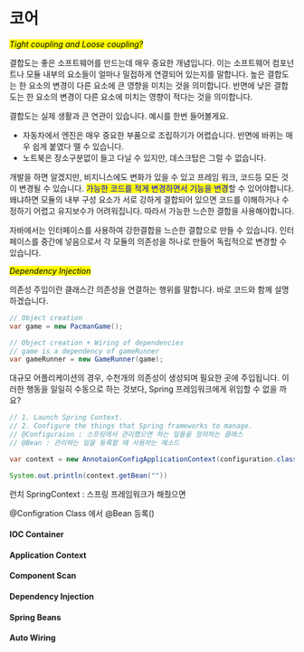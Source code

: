 # 코어

_<mark style="background-color:yellow;">Tight coupling and Loose coupling?</mark>_

결합도는 좋은 소프트웨어를 만드는데 매우 중요한 개념입니다. 이는 소프트웨어 컴포넌트나 모듈 내부의 요소들이 얼마나 밀접하게 연결되어 있는지를 말합니다. 높은 결합도는 한 요소의 변경이 다른 요소에 큰 영향을 미치는 것을 의미합니다. 반면에 낮은 결합도는 한 요소의 변경이 다른 요소에 미치는 영향이 적다는 것을 의미합니다.



결합도는 실제 생활과 큰 연관이 있습니다. 예시를 한번 들어볼게요.

* 자동차에서 엔진은 매우 중요한 부품으로 조립하기가 어렵습니다. 반면에 바퀴는 매우 쉽게 붙였다 뗄 수 있습니다.
* 노트북은 장소구분없이 들고 다닐 수 있지만, 데스크탑은 그럴 수 없습니다.



&#x20;개발을 하면 알겠지만, 비지니스에도 변화가 있을 수 있고 프레임 워크, 코드등 모든 것이 변경될 수 있습니다. <mark style="color:blue;">가능한 코드를 적게 변경하면서 기능을 변경</mark>할 수 있어야합니다. 왜냐하면 모듈의 내부 구성 요소가 서로 강하게 결합되어 있으면 코드를 이해하거나 수정하기 어렵고 유지보수가 어려워집니다. 따라서 가능한 느슨한 결합을 사용해야합니다.&#x20;



자바에서는 인터페이스를 사용하여 강한결합을 느슨한 결합으로 만들 수 있습니다. 인터페이스를 중간에 넣음으로서 각 모듈의 의존성을 하나로 만들어 독립적으로 변경할 수 있습니다.





_<mark style="background-color:yellow;">Dependency Injection</mark>_

의존성 주입이란 클래스간 의존성을 연결하는 행위를 말합니다. 바로 코드와 함께 설명하겠습니다.

```java
// Object creation
var game = new PacmanGame();

// Object creation + Wiring of dependencies
// game is a dependency of gameRunner
var gameRunner = new GameRunner(game);
```



대규모 어플리케이션의 경우, 수천개의 의존성이 생성되며 필요한 곳에 주입됩니다. 이러한 행동을 일일히 수동으로 하는 것보다, Spring 프레임워크에게 위임할 수 없을 까요?



```java
// 1. Launch Spring Context.
// 2. Configure the things that Spring frameworks to manage.
// @Configuraion : 스프링에서 관리했으면 하는 일들을 정의하는 클래스
// @Bean : 관리하는 일을 등록할 때 사용하는 메소드

var context = new AnnotaionConfigApplicationContext(configuration.class)

System.out.println(context.getBean(""))
```





런치 SpringContext : 스프링 프레임워크가 해줬으면&#x20;

@Configration Class 에서 @Bean 등록()



#### IOC Container



#### Application Context



#### Component Scan



#### Dependency Injection

#### Spring Beans



#### Auto Wiring

